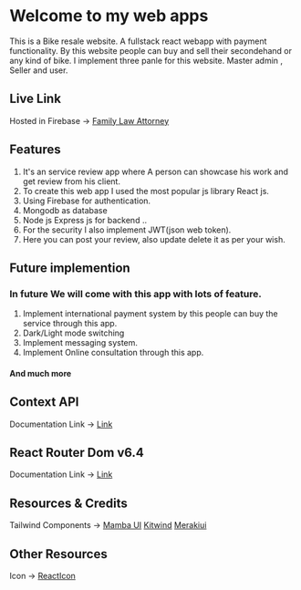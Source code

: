 # Welcome to my web apps

This is a Bike resale website. A fullstack react webapp with payment functionality. By this website people can buy and sell their secondehand or any kind of bike. I implement three panle for this website. Master admin , Seller and user.  


## Live Link
Hosted in Firebase -> [Family Law Attorney](https://lawyer-be029.web.app/)

## Features
1. It's an service review app where A person can showcase his work and get review from his client.
2. To create this web app I used the most popular js library React js. 
3. Using Firebase for authentication.
4. Mongodb as database
4. Node js Express js for backend ..
5. For the security I also implement JWT(json web token).
6. Here you can post your review, also update delete it as per your wish.

## Future implemention
### In future We will come with this app with lots of feature. 

1. Implement international payment system by this people can buy the service through this app.
2. Dark/Light mode switching
3. Implement messaging system.
4. Implement Online consultation through this app.

#### And much more

## Context API

Documentation Link -> [Link](https://reactjs.org/docs/context.html#api)

## React Router Dom v6.4 
Documentation Link -> [Link](https://reactrouter.com/en/main/start/overview)

## Resources & Credits
Tailwind Components -> 
[Mamba UI](https://www.mambaui.com/)
[Kitwind](https://kitwind.io/products/kometa/components)
[Merakiui](https://merakiui.com/components/)

## Other Resources
Icon -> [ReactIcon](https://react-icons.github.io/)
